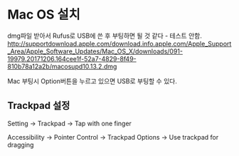 # Mac OS 설치

dmg파일 받아서 Rufus로 USB에 쓴 후 부팅하면 될 것 같다 - 테스트 안함.
http://supportdownload.apple.com/download.info.apple.com/Apple_Support_Area/Apple_Software_Updates/Mac_OS_X/downloads/091-19979.20171206.164cee1f-52a7-4829-8f49-810b78a12a2b/macosupd10.13.2.dmg

Mac 부팅시 Option버튼을 누르고 있으면 USB로 부팅할 수 있다.

## Trackpad 설정
Setting -> Trackpad -> Tap with one finger

Accessibility -> Pointer Control -> Trackpad Options -> Use trackpad for dragging

